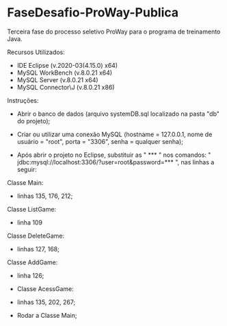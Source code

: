 # FaseDesafio-ProWay-Publica
Terceira fase do processo seletivo ProWay para o programa de treinamento Java.

Recursos Utilizados:

- IDE Eclipse (v.2020-03(4.15.0) x64)
- MySQL WorkBench (v.8.0.21 x64)
- MySQL Server (v.8.0.21 x64)
- MySQL Connector\J (v.8.0.21 x86)

Instruções:

- Abrir o banco de dados (arquivo systemDB.sql localizado na pasta "db" do projeto);

- Criar ou utilizar uma conexão MySQL (hostname = 127.0.0.1, nome de usuário = "root", porta = "3306", senha = qualquer senha);

- Após abrir o projeto no Eclipse, substituir as " *** " nos comandos: " jdbc:mysql://localhost:3306/?user=root&password=*** ", nas linhas a seguir: 

Classe Main:
- linhas 135, 176, 212;

Classe ListGame:
- linha 109

Classe DeleteGame:
- linhas 127, 168;

Classe AddGame:
- linha 126;

- Classe AcessGame:
- linhas 135, 202, 267;

- Rodar a Classe Main;
